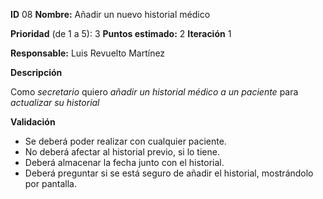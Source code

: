 **ID** 08 **Nombre:** Añadir un nuevo historial médico

**Prioridad** (de 1 a 5): 3 **Puntos estimado:** 2 **Iteración** 1

**Responsable:** Luis Revuelto Martínez

**Descripción**

Como *secretario* quiero *añadir un historial médico a un paciente* para *actualizar su historial*

**Validación**

- Se deberá poder realizar con cualquier paciente.
- No deberá afectar al historial previo, si lo tiene.
- Deberá almacenar la fecha junto con el historial.
- Deberá preguntar si se está seguro de añadir el historial, mostrándolo por pantalla.
